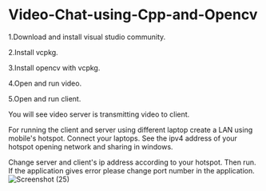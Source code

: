 # Video-Chat-using-Cpp-and-Opencv

1.Download and install visual studio community.

2.Install vcpkg.

3.Install opencv with vcpkg.

4.Open and run video.

5.Open and run client.

You will see video server is transmitting video to client.

For running the client and server using different laptop create a LAN using mobile's hotspot. Connect your laptops.
See the ipv4 address of your hotspot opening network and sharing in windows.

Change server and client's ip address according to your hotspot. Then run.
If the application gives error please change port number in the application.
![Screenshot (25)](https://user-images.githubusercontent.com/104995038/179608549-116a7dd5-9890-4810-8e6f-ab51789baac4.png)
